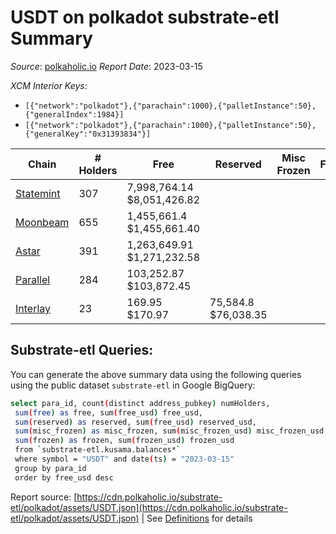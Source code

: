 # USDT on polkadot substrate-etl Summary

_Source_: [polkaholic.io](https://polkaholic.io) *Report Date*: 2023-03-15


*XCM Interior Keys*:
* `[{"network":"polkadot"},{"parachain":1000},{"palletInstance":50},{"generalIndex":1984}]`
* `[{"network":"polkadot"},{"parachain":1000},{"palletInstance":50},{"generalKey":"0x31393834"}]`


| Chain | # Holders | Free | Reserved | Misc Frozen | Frozen | Price | AssetID |
| ----- | --------- | ---- | -------- | ----------- | ------ | ----- | ------- |
| [Statemint](/polkadot/1000-statemint) | 307 | 7,998,764.14 $8,051,426.82 |   |    |   | $1.01 | `{"Token":"1984"}` |
| [Moonbeam](/polkadot/2004-moonbeam) | 655 | 1,455,661.4 $1,455,661.40 |   |    |   | $1.00 | `{"Token":"311091173110107856861649819128533077277"}` |
| [Astar](/polkadot/2006-astar) | 391 | 1,263,649.91 $1,271,232.58 |   |    |   | $1.01 | `{"Token":"4294969280"}` |
| [Parallel](/polkadot/2012-parallel) | 284 | 103,252.87 $103,872.45 |   |    |   | $1.01 | `{"Token":"102"}` |
| [Interlay](/polkadot/2032-interlay) | 23 | 169.95 $170.97 | 75,584.8 $76,038.35 |    |   | $1.01 | `{"ForeignAsset":"2"}` |

## Substrate-etl Queries:
You can generate the above summary data using the following queries using the public dataset `substrate-etl` in Google BigQuery:
```bash
select para_id, count(distinct address_pubkey) numHolders, 
 sum(free) as free, sum(free_usd) free_usd,
 sum(reserved) as reserved, sum(free_usd) reserved_usd,
 sum(misc_frozen) as misc_frozen, sum(misc_frozen_usd) misc_frozen_usd,
 sum(frozen) as frozen, sum(frozen_usd) frozen_usd
 from `substrate-etl.kusama.balances*` 
 where symbol = "USDT" and date(ts) = "2023-03-15"
 group by para_id
 order by free_usd desc
```


Report source: [https://cdn.polkaholic.io/substrate-etl/polkadot/assets/USDT.json](https://cdn.polkaholic.io/substrate-etl/polkadot/assets/USDT.json) | See [Definitions](/DEFINITIONS.md) for details
